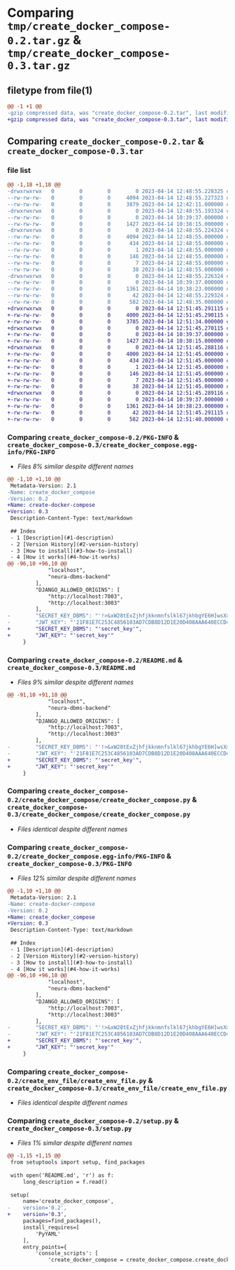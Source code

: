 # Comparing `tmp/create_docker_compose-0.2.tar.gz` & `tmp/create_docker_compose-0.3.tar.gz`

## filetype from file(1)

```diff
@@ -1 +1 @@
-gzip compressed data, was "create_docker_compose-0.2.tar", last modified: Fri Apr 14 12:48:55 2023, max compression
+gzip compressed data, was "create_docker_compose-0.3.tar", last modified: Fri Apr 14 12:51:45 2023, max compression
```

## Comparing `create_docker_compose-0.2.tar` & `create_docker_compose-0.3.tar`

### file list

```diff
@@ -1,18 +1,18 @@
-drwxrwxrwx   0        0        0        0 2023-04-14 12:48:55.228325 create_docker_compose-0.2/
--rw-rw-rw-   0        0        0     4094 2023-04-14 12:48:55.227323 create_docker_compose-0.2/PKG-INFO
--rw-rw-rw-   0        0        0     3879 2023-04-14 12:42:11.000000 create_docker_compose-0.2/README.md
-drwxrwxrwx   0        0        0        0 2023-04-14 12:48:55.193324 create_docker_compose-0.2/create_docker_compose/
--rw-rw-rw-   0        0        0        0 2023-04-14 10:39:37.000000 create_docker_compose-0.2/create_docker_compose/__init__.py
--rw-rw-rw-   0        0        0     1427 2023-04-14 10:38:15.000000 create_docker_compose-0.2/create_docker_compose/create_docker_compose.py
-drwxrwxrwx   0        0        0        0 2023-04-14 12:48:55.224324 create_docker_compose-0.2/create_docker_compose.egg-info/
--rw-rw-rw-   0        0        0     4094 2023-04-14 12:48:55.000000 create_docker_compose-0.2/create_docker_compose.egg-info/PKG-INFO
--rw-rw-rw-   0        0        0      434 2023-04-14 12:48:55.000000 create_docker_compose-0.2/create_docker_compose.egg-info/SOURCES.txt
--rw-rw-rw-   0        0        0        1 2023-04-14 12:48:55.000000 create_docker_compose-0.2/create_docker_compose.egg-info/dependency_links.txt
--rw-rw-rw-   0        0        0      146 2023-04-14 12:48:55.000000 create_docker_compose-0.2/create_docker_compose.egg-info/entry_points.txt
--rw-rw-rw-   0        0        0        7 2023-04-14 12:48:55.000000 create_docker_compose-0.2/create_docker_compose.egg-info/requires.txt
--rw-rw-rw-   0        0        0       38 2023-04-14 12:48:55.000000 create_docker_compose-0.2/create_docker_compose.egg-info/top_level.txt
-drwxrwxrwx   0        0        0        0 2023-04-14 12:48:55.226324 create_docker_compose-0.2/create_env_file/
--rw-rw-rw-   0        0        0        0 2023-04-14 10:39:37.000000 create_docker_compose-0.2/create_env_file/__init__.py
--rw-rw-rw-   0        0        0     1361 2023-04-14 10:38:23.000000 create_docker_compose-0.2/create_env_file/create_env_file.py
--rw-rw-rw-   0        0        0       42 2023-04-14 12:48:55.229324 create_docker_compose-0.2/setup.cfg
--rw-rw-rw-   0        0        0      582 2023-04-14 12:48:35.000000 create_docker_compose-0.2/setup.py
+drwxrwxrwx   0        0        0        0 2023-04-14 12:51:45.291115 create_docker_compose-0.3/
+-rw-rw-rw-   0        0        0     4000 2023-04-14 12:51:45.290115 create_docker_compose-0.3/PKG-INFO
+-rw-rw-rw-   0        0        0     3785 2023-04-14 12:51:34.000000 create_docker_compose-0.3/README.md
+drwxrwxrwx   0        0        0        0 2023-04-14 12:51:45.270115 create_docker_compose-0.3/create_docker_compose/
+-rw-rw-rw-   0        0        0        0 2023-04-14 10:39:37.000000 create_docker_compose-0.3/create_docker_compose/__init__.py
+-rw-rw-rw-   0        0        0     1427 2023-04-14 10:38:15.000000 create_docker_compose-0.3/create_docker_compose/create_docker_compose.py
+drwxrwxrwx   0        0        0        0 2023-04-14 12:51:45.288116 create_docker_compose-0.3/create_docker_compose.egg-info/
+-rw-rw-rw-   0        0        0     4000 2023-04-14 12:51:45.000000 create_docker_compose-0.3/create_docker_compose.egg-info/PKG-INFO
+-rw-rw-rw-   0        0        0      434 2023-04-14 12:51:45.000000 create_docker_compose-0.3/create_docker_compose.egg-info/SOURCES.txt
+-rw-rw-rw-   0        0        0        1 2023-04-14 12:51:45.000000 create_docker_compose-0.3/create_docker_compose.egg-info/dependency_links.txt
+-rw-rw-rw-   0        0        0      146 2023-04-14 12:51:45.000000 create_docker_compose-0.3/create_docker_compose.egg-info/entry_points.txt
+-rw-rw-rw-   0        0        0        7 2023-04-14 12:51:45.000000 create_docker_compose-0.3/create_docker_compose.egg-info/requires.txt
+-rw-rw-rw-   0        0        0       38 2023-04-14 12:51:45.000000 create_docker_compose-0.3/create_docker_compose.egg-info/top_level.txt
+drwxrwxrwx   0        0        0        0 2023-04-14 12:51:45.289116 create_docker_compose-0.3/create_env_file/
+-rw-rw-rw-   0        0        0        0 2023-04-14 10:39:37.000000 create_docker_compose-0.3/create_env_file/__init__.py
+-rw-rw-rw-   0        0        0     1361 2023-04-14 10:38:23.000000 create_docker_compose-0.3/create_env_file/create_env_file.py
+-rw-rw-rw-   0        0        0       42 2023-04-14 12:51:45.291115 create_docker_compose-0.3/setup.cfg
+-rw-rw-rw-   0        0        0      582 2023-04-14 12:51:40.000000 create_docker_compose-0.3/setup.py
```

### Comparing `create_docker_compose-0.2/PKG-INFO` & `create_docker_compose-0.3/create_docker_compose.egg-info/PKG-INFO`

 * *Files 8% similar despite different names*

```diff
@@ -1,10 +1,10 @@
 Metadata-Version: 2.1
-Name: create_docker_compose
-Version: 0.2
+Name: create-docker-compose
+Version: 0.3
 Description-Content-Type: text/markdown
 
 ## Index
 - 1 [Description](#1-description)
 - 2 [Version History](#2-version-history)
 - 3 [How to install](#3-how-to-install)
 - 4 [How it works](#4-how-it-works)
@@ -96,10 +96,10 @@
             "localhost",
             "neura-dbms-backend"
         ],
         "DJANGO_ALLOWED_ORIGINS": [
             "http://localhost:7003",
             "http://localhost:3003"
         ],
-        "SECRET_KEY_DBMS": "'!>&xW28tExZjhfjkknmnfslkl67jkhbgYE6H]wsX>VvC1a5ZKg'",
-        "JWT_KEY": "'21F81E7C253C4856103AD7CDB8D12D1E20D408AAA640ECCD4F9F6FC8A9983D64'"
+        "SECRET_KEY_DBMS": "'secret_key'",
+        "JWT_KEY": "'secret_key'"
     }
```

### Comparing `create_docker_compose-0.2/README.md` & `create_docker_compose-0.3/README.md`

 * *Files 9% similar despite different names*

```diff
@@ -91,10 +91,10 @@
             "localhost",
             "neura-dbms-backend"
         ],
         "DJANGO_ALLOWED_ORIGINS": [
             "http://localhost:7003",
             "http://localhost:3003"
         ],
-        "SECRET_KEY_DBMS": "'!>&xW28tExZjhfjkknmnfslkl67jkhbgYE6H]wsX>VvC1a5ZKg'",
-        "JWT_KEY": "'21F81E7C253C4856103AD7CDB8D12D1E20D408AAA640ECCD4F9F6FC8A9983D64'"
+        "SECRET_KEY_DBMS": "'secret_key'",
+        "JWT_KEY": "'secret_key'"
     }
```

### Comparing `create_docker_compose-0.2/create_docker_compose/create_docker_compose.py` & `create_docker_compose-0.3/create_docker_compose/create_docker_compose.py`

 * *Files identical despite different names*

### Comparing `create_docker_compose-0.2/create_docker_compose.egg-info/PKG-INFO` & `create_docker_compose-0.3/PKG-INFO`

 * *Files 12% similar despite different names*

```diff
@@ -1,10 +1,10 @@
 Metadata-Version: 2.1
-Name: create-docker-compose
-Version: 0.2
+Name: create_docker_compose
+Version: 0.3
 Description-Content-Type: text/markdown
 
 ## Index
 - 1 [Description](#1-description)
 - 2 [Version History](#2-version-history)
 - 3 [How to install](#3-how-to-install)
 - 4 [How it works](#4-how-it-works)
@@ -96,10 +96,10 @@
             "localhost",
             "neura-dbms-backend"
         ],
         "DJANGO_ALLOWED_ORIGINS": [
             "http://localhost:7003",
             "http://localhost:3003"
         ],
-        "SECRET_KEY_DBMS": "'!>&xW28tExZjhfjkknmnfslkl67jkhbgYE6H]wsX>VvC1a5ZKg'",
-        "JWT_KEY": "'21F81E7C253C4856103AD7CDB8D12D1E20D408AAA640ECCD4F9F6FC8A9983D64'"
+        "SECRET_KEY_DBMS": "'secret_key'",
+        "JWT_KEY": "'secret_key'"
     }
```

### Comparing `create_docker_compose-0.2/create_env_file/create_env_file.py` & `create_docker_compose-0.3/create_env_file/create_env_file.py`

 * *Files identical despite different names*

### Comparing `create_docker_compose-0.2/setup.py` & `create_docker_compose-0.3/setup.py`

 * *Files 1% similar despite different names*

```diff
@@ -1,15 +1,15 @@
 from setuptools import setup, find_packages
 
 with open('README.md', 'r') as f:
     long_description = f.read()
 
 setup(
     name='create_docker_compose',
-    version='0.2',
+    version='0.3',
     packages=find_packages(),
     install_requires=[
         'PyYAML'
     ],
     entry_points={
         'console_scripts': [
             'create_docker_compose = create_docker_compose.create_docker_compose:main',
```

